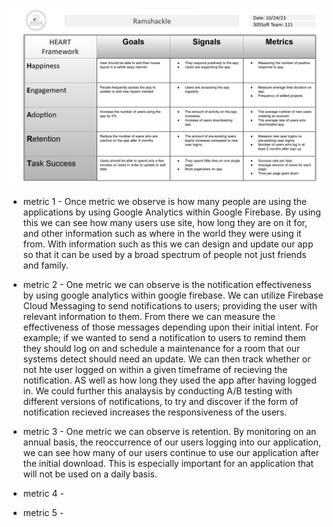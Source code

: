 ![Ramshackle Heart Framework](heart-framework.png)

* metric 1 - Once metric we observe is how many people are using the applications by using Google Analytics within Google Firebase. By using this we can see how many users use site, how long they are on it for, and other information such as where in the world they were using it from. With information such as this we can design and update our app so that it can be used by a
  broad spectrum of people not just friends and family.  
  
* metric 2 - One metric we can observe is the notification effectiveness by using google analytics within google firebase. We can utilize Firebase Cloud Messaging to send notifications to users; providing the user with relevant information to them. From there we can measure the effectiveness of those messages depending upon their initial intent. For example; if we wanted to send a notification to users to remind them they should log on and schedule a maintenance for a room that our systems detect should need an update. We can then track whether or not hte user logged on within a given timeframe of recieving the notification. AS well as how long they used the app after having logged in. We could further this analaysis by conducting A/B testing with different versions of notifications, to try and discover if the form of notification recieved increases the responsiveness of the users.  
  
* metric 3 - One metric we can observe is retention. By monitoring on an annual basis, the reoccurrence of our users logging into our application, we can see how many of our users continue to use our application after the initial download. This is especially important for an application that will not be used on a daily basis. 
   
* metric 4 -  
  
* metric 5 - 
